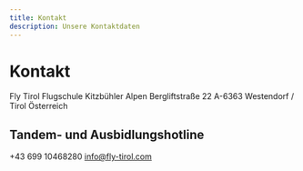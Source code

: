 ```yaml
---
title: Kontakt
description: Unsere Kontaktdaten
---
```

# Kontakt

Fly Tirol
Flugschule Kitzbühler Alpen
Bergliftstraße 22
A-6363 Westendorf / Tirol
Österreich

## Tandem- und Ausbidlungshotline

+43 699 10468280
info@fly-tirol.com
